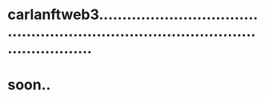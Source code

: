 # carlanftweb3.........................................................................................................
# soon..
